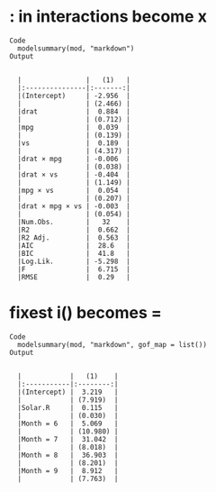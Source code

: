 # : in interactions become x

    Code
      modelsummary(mod, "markdown")
    Output
      
      
      |                |   (1)   |
      |:---------------|:-------:|
      |(Intercept)     | -2.956  |
      |                | (2.466) |
      |drat            |  0.884  |
      |                | (0.712) |
      |mpg             |  0.039  |
      |                | (0.139) |
      |vs              |  0.189  |
      |                | (4.317) |
      |drat × mpg      | -0.006  |
      |                | (0.038) |
      |drat × vs       | -0.404  |
      |                | (1.149) |
      |mpg × vs        |  0.054  |
      |                | (0.207) |
      |drat × mpg × vs | -0.003  |
      |                | (0.054) |
      |Num.Obs.        |   32    |
      |R2              |  0.662  |
      |R2 Adj.         |  0.563  |
      |AIC             |  28.6   |
      |BIC             |  41.8   |
      |Log.Lik.        | -5.298  |
      |F               |  6.715  |
      |RMSE            |  0.29   |

# fixest i() becomes =

    Code
      modelsummary(mod, "markdown", gof_map = list())
    Output
      
      
      |            |   (1)    |
      |:-----------|:--------:|
      |(Intercept) |  3.219   |
      |            | (7.919)  |
      |Solar.R     |  0.115   |
      |            | (0.030)  |
      |Month = 6   |  5.069   |
      |            | (10.980) |
      |Month = 7   |  31.042  |
      |            | (8.018)  |
      |Month = 8   |  36.903  |
      |            | (8.201)  |
      |Month = 9   |  8.912   |
      |            | (7.763)  |

